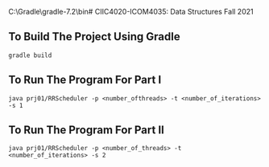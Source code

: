 C:\Gradle\gradle-7.2\bin# CIIC4020-ICOM4035: Data Structures Fall 2021
## To Build The Project Using Gradle
```gradle build```

## To Run The Program For Part I
```java prj01/RRScheduler -p <number_ofthreads> -t <number_of_iterations> -s 1```

## To Run The Program For Part II
```java prj01/RRScheduler -p <number_of_threads> -t <number_of_iterations> -s 2```
